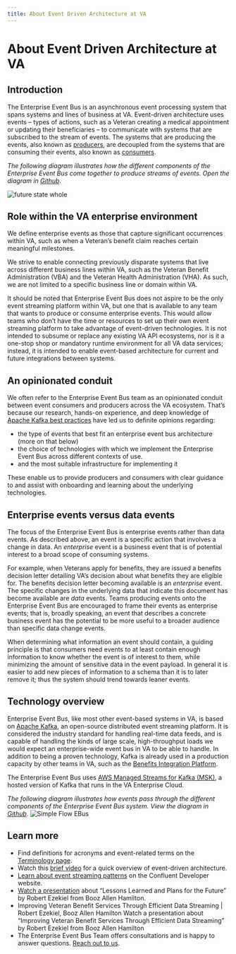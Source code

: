 ```yaml
---
title: About Event Driven Architecture at VA
---
```


# About Event Driven Architecture at VA

## Introduction
The Enterprise Event Bus is an asynchronous event processing system that spans systems and lines of business at VA. Event-driven architecture uses events – types of actions, such as a Veteran creating a medical appointment or updating their beneficiaries – to communicate with systems that are subscribed to the stream of events. The systems that are producing the events, also known as [producers](https://department-of-veterans-affairs.github.io/ves-event-bus-developer-portal/produce-events/), are decoupled from the systems that are consuming their events, also known as [consumers](https://department-of-veterans-affairs.github.io/ves-event-bus-developer-portal/consume-events/).

_The following diagram illustrates how the different components of the Enterprise Event Bus come together to produce streams of events. Open the diagram in [Github](https://github.com/department-of-veterans-affairs/VES/blob/master/research/Event%20Bus/Diagrams/future%20state%20whole.png)._

![future state whole](https://github.com/department-of-veterans-affairs/ves-event-bus-developer-portal/assets/95644573/f0dfe62a-8509-459c-bd9a-074e0babb22b)


## Role within the VA enterprise environment

We define enterprise events as those that capture significant occurrences within VA, such as when a Veteran’s benefit claim reaches certain meaningful milestones.

We strive to enable connecting previously disparate systems that live across different business lines within VA, such as the Veteran Benefit Administration (VBA) and the Veteran Health Administration (VHA). As such, we are not limited to a specific business line or domain within VA.

It should be noted that Enterprise Event Bus does not aspire to be the only event streaming platform within VA, but one that is available to any team that wants to produce or consume enterprise events. This would allow teams who don’t have the time or resources to set up their own event streaming platform to take advantage of event-driven technologies. It is not intended to subsume or replace any existing VA API ecosystems, nor is it a one-stop shop or mandatory runtime environment for all VA data services; instead, it is intended to enable event-based architecture for current and future integrations between systems.

## An opinionated conduit

We often refer to the Enterprise Event Bus team as an opinionated conduit between event consumers and producers across the VA ecosystem. That’s because our research, hands-on experience, and deep knowledge of [Apache Kafka best practices](https://github.com/department-of-veterans-affairs/VES/blob/master/research/Event%20Bus/ADR/ADR%20event%20design.md) have led us to definite opinions regarding:
* the type of events that best fit an enterprise event bus architecture (more on that below)
* the choice of technologies with which we implement the Enterprise Event Bus across different contexts of use. 
* and the most suitable infrastructure for implementing it 

These enable us to provide producers and consumers with clear guidance to and assist with onboarding and learning about the underlying technologies.

## Enterprise events versus data events

The focus of the Enterprise Event Bus is enterprise events rather than data events. As described above, an event is a specific action that involves a change in data. An _enterprise_ event is a business event that is of potential interest to a broad scope of consuming systems. 

For example, when Veterans apply for benefits, they are issued a benefits decision letter detailing VA’s decision about what benefits they are eligible for. The benefits decision letter becoming available is an _enterprise_ event. The specific changes in the underlying data that indicate this document has become available are _data_ events. Teams producing events onto the Enterprise Event Bus are encouraged to frame their events as enterprise events; that is, broadly speaking, an event that describes a concrete business event has the potential to be more useful to a broader audience than specific data change events. 

When determining what information an event should contain, a guiding principle is that consumers need events to at least contain enough information to know whether the event is of interest to them, while minimizing the amount of sensitive data in the event payload. In general it is easier to add new pieces of information to a schema than it is to later remove it; thus the system should trend towards leaner events.

##  Technology overview

Enterprise Event Bus, like most other event-based systems in VA, is based on [Apache Kafka](https://kafka.apache.org/), an open-source distributed event streaming platform. It is considered the industry standard for handling real-time data feeds, and is capable of handling the kinds of large scale, high-throughput loads we would expect an enterprise-wide event bus in VA to be able to handle. In addition to being a proven technology, Kafka is already used in a production capacity by other teams in VA, such as the [Benefits Integration Platform](https://confluence.devops.va.gov/pages/viewpage.action?spaceKey=VAExternal&title=Benefits+Integration+Events).

The Enterprise Event Bus uses [AWS Managed Streams for Kafka (MSK)](https://docs.aws.amazon.com/msk/index.html), a hosted version of Kafka that runs in the VA Enterprise Cloud. 

_The following diagram illustrates how events pass through the different components of the Enterprise Event Bus system. View the diagram in [Github](https://github.com/department-of-veterans-affairs/VES/blob/master/research/Event%20Bus/Diagrams/Data%20Flow.jpeg)._
![Simple Flow EBus](https://github.com/department-of-veterans-affairs/ves-event-bus-developer-portal/assets/95644573/61c8f134-7228-4735-b9df-c0e1985d9eaa)

## Learn more
* Find definitions for acronyms and event-related terms on the [Terminology page](./terminology.md).
* Watch this [brief video](https://www.youtube.com/watch?v=R6tUoxx2gVY) for a quick overview of event-driven architecture.
* [Learn about event streaming patterns](https://developer.confluent.io/patterns/) on the Confluent Developer website.
* [Watch a presentation](https://www.confluent.io/events/kafka-summit-americas-2021/improving-veteran-benefit-services-through-efficient-data-streaming/) about “Lessons Learned and Plans for the Future” by Robert Ezekiel from Booz Allen Hamilton.
* Improving Veteran Benefit Services Through Efficient Data Streaming | Robert Ezekiel, Booz Allen Hamilton Watch a presentation about “Improving Veteran Benefit Services Through Efficient Data Streaming” by Robert Ezekiel from Booz Allen Hamilton
* The Enterprise Event Bus Team offers consultations and is happy to answer questions. [Reach out to us](./get-support.md).
